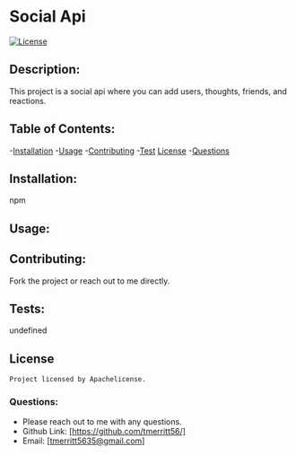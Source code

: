 # Social Api

  [![License](https://img.shields.io/badge/License-Apache_2.0-blue.svg)](https://opensource.org/licenses/Apache-2.0)

  ## Description:
  This project is a social api where you can add users, thoughts, friends, and reactions.
  
  ## Table of Contents:
  -[Installation](#installation)
  -[Usage](#usage)
  -[Contributing](#contributing)
  -[Test](#test)
  [License](#license)
  -[Questions](#questions)


  ## Installation:
  npm 
  
  ## Usage:
  
  
  ## Contributing:
  Fork the project or reach out to me directly. 
  
  ## Tests:
  undefined
  
## License 
    Project licensed by Apachelicense.
  
  ### Questions:
  - Please reach out to me with any questions.
  - Github Link: [https://github.com/tmerritt56/]
  - Email: [tmerritt5635@gmail.com] 